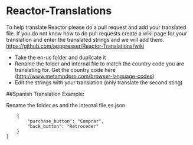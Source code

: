 Reactor-Translations
====================

To help translate Reactor please do a pull request and add your translated file. If you do not know how to do pull requests create a wiki page for your translation and enter the translated strings and we will add them. https://github.com/apppresser/Reactor-Translations/wiki

* Take the en-us folder and duplicate it
* Rename the folder and internal file to match the country code you are translating for. Get the country code here (http://www.metamodpro.com/browser-language-codes)
* Edit the strings with your translation (only translate the second sting)


##Spanish Translation Example:

Rename the folder es and the internal file es.json.

```[
    {
        "purchase_button": "Comprar",
        "back_button": "Retroceder"
    }
]
